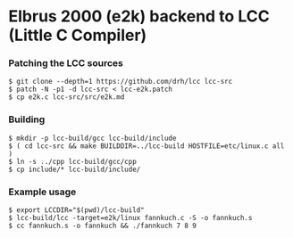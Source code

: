 # Elbrus 2000 (e2k) backend to LCC (Little C Compiler)

### Patching the LCC sources

    $ git clone --depth=1 https://github.com/drh/lcc lcc-src
    $ patch -N -p1 -d lcc-src < lcc-e2k.patch
    $ cp e2k.c lcc-src/src/e2k.md

### Building

    $ mkdir -p lcc-build/gcc lcc-build/include
    $ ( cd lcc-src && make BUILDDIR=../lcc-build HOSTFILE=etc/linux.c all )
    $ ln -s ../cpp lcc-build/gcc/cpp
    $ cp include/* lcc-build/include/

### Example usage

    $ export LCCDIR="$(pwd)/lcc-build"
    $ lcc-build/lcc -target=e2k/linux fannkuch.c -S -o fannkuch.s
    $ cc fannkuch.s -o fannkuch && ./fannkuch 7 8 9

